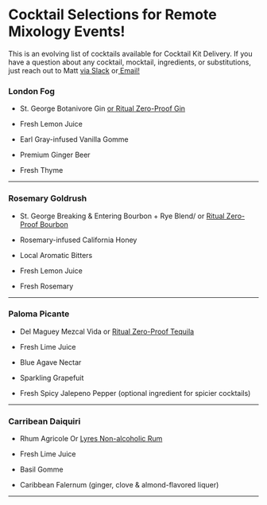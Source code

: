 # Cocktail Selections for Remote Mixology Events! 

This is an evolving list of cocktails available for Cocktail Kit Delivery. If you have a question about any cocktail, mocktail, ingredients, or substitutions, just reach out to Matt [via Slack](https://github.slack.com/team/UJQSXHZL1) or[ Email!](cinnamongrosscrunch@github.com)
### **London Fog**
 
 * St. George Botanivore Gin [or Ritual Zero-Proof Gin](https://www.ritualzeroproof.com/products/ritual-gin-alternative)
 
 * Fresh Lemon Juice

*  Earl Gray-infused Vanilla Gomme

* Premium Ginger Beer

* Fresh Thyme

________

### **Rosemary Goldrush**

* St. George Breaking & Entering Bourbon + Rye Blend/ 
or [Ritual Zero-Proof Bourbon](https://www.ritualzeroproof.com/products/ritual-whiskey-alternative?gclid=CjwKCAjw4MP5BRBtEiwASfwAL0KQXTPXriapy-GbtWMS4A1RDWY0M4epHdmclevtPtFvdBAcWGEYRxoCNsQQAvD_BwE)

 * Rosemary-infused California Honey

 * Local Aromatic Bitters

* Fresh Lemon Juice

* Fresh Rosemary

________

### **Paloma Picante**

* Del Maguey Mezcal Vida or [Ritual Zero-Proof Tequila](https://www.ritualzeroproof.com/products/ritual-tequila-alternative)

* Fresh Lime Juice

* Blue Agave Nectar

* Sparkling Grapefuit

* Fresh Spicy Jalepeno Pepper (optional ingredient for spicier cocktails)
________

### **Carribean Daiquiri**

* Rhum Agricole Or [Lyres Non-alcoholic Rum](https://www.bespokepost.com/store/lyres-dark-cane-non-alcoholic-rum?b=true)

* Fresh Lime Juice

* Basil Gomme

* Caribbean Falernum (ginger, clove & almond-flavored liquer)

________
